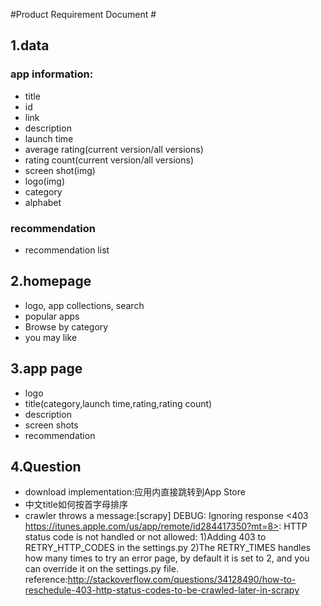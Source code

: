 #Product Requirement Document #
## 1.data ##

### app information: ###
+ title
+ id
+ link
+ description
+ launch time
+ average rating(current version/all versions)
+ rating count(current version/all versions)
+ screen shot(img)
+ logo(img)
+ category
+ alphabet


### recommendation ###
+ recommendation list

## 2.homepage ##
+ logo, app collections, search
+ popular apps
+ Browse by category
+ you may like

## 3.app page ##
+ logo
+ title(category,launch time,rating,rating count)
+ description
+ screen shots
+ recommendation

## 4.Question ##
+ download implementation:应用内直接跳转到App Store
+ 中文title如何按首字母排序
+ crawler throws a message:[scrapy] DEBUG: Ignoring response <403 https://itunes.apple.com/us/app/remote/id284417350?mt=8>: HTTP status code is not handled or not allowed: 1)Adding 403 to RETRY_HTTP_CODES in the settings.py  2)The RETRY_TIMES handles how many times to try an error page, by default it is set to 2, and you can override it on the settings.py file. reference:http://stackoverflow.com/questions/34128490/how-to-reschedule-403-http-status-codes-to-be-crawled-later-in-scrapy

